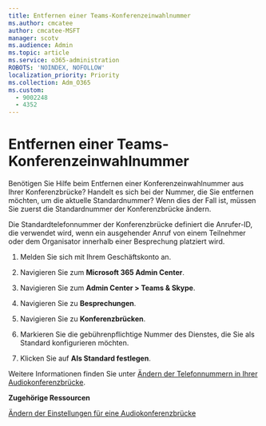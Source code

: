 ```yaml
---
title: Entfernen einer Teams-Konferenzeinwahlnummer
ms.author: cmcatee
author: cmcatee-MSFT
manager: scotv
ms.audience: Admin
ms.topic: article
ms.service: o365-administration
ROBOTS: 'NOINDEX, NOFOLLOW'
localization_priority: Priority
ms.collection: Adm_O365
ms.custom:
  - 9002248
  - 4352
---
```


# <a name="teams-dial-in-conferencing-number-removal"></a>Entfernen einer Teams-Konferenzeinwahlnummer

Benötigen Sie Hilfe beim Entfernen einer Konferenzeinwahlnummer aus Ihrer Konferenzbrücke? Handelt es sich bei der Nummer, die Sie entfernen möchten, um die aktuelle Standardnummer? Wenn dies der Fall ist, müssen Sie zuerst die Standardnummer der Konferenzbrücke ändern.

Die Standardtelefonnummer der Konferenzbrücke definiert die Anrufer-ID, die verwendet wird, wenn ein ausgehender Anruf von einem Teilnehmer oder dem Organisator innerhalb einer Besprechung platziert wird.

1. Melden Sie sich mit Ihrem Geschäftskonto an.

2. Navigieren Sie zum **Microsoft 365 Admin Center**.

3. Navigieren Sie zum **Admin Center > Teams & Skype**.

4. Navigieren Sie zu **Besprechungen**.

5. Navigieren Sie zu **Konferenzbrücken**.

6. Markieren Sie die gebührenpflichtige Nummer des Dienstes, die Sie als Standard konfigurieren möchten.

7. Klicken Sie auf **Als Standard festlegen**.

Weitere Informationen finden Sie unter [Ändern der Telefonnummern in Ihrer Audiokonferenzbrücke](https://docs.microsoft.com/microsoftteams/change-the-phone-numbers-on-your-audio-conferencing-bridge).

**Zugehörige Ressourcen**

[Ändern der Einstellungen für eine Audiokonferenzbrücke](https://docs.microsoft.com/microsoftteams/change-the-settings-for-an-audio-conferencing-bridge)
